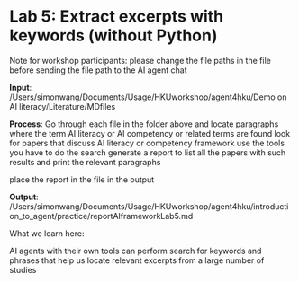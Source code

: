 # Lab 5: Extract excerpts with keywords (without Python)

Note for workshop participants: please change the file paths in the file before sending the file path to the AI agent chat

**Input**: /Users/simonwang/Documents/Usage/HKUworkshop/agent4hku/Demo on AI literacy/Literature/MDfiles

**Process**: Go through each file in the folder above and locate paragraphs where the term AI literacy or AI competency or related terms are found
look for papers that discuss AI literacy or competency framework
use the tools you have to do the search
generate a report to list all the papers with such results and print the relevant paragraphs

place the report in the file in the output

**Output**: /Users/simonwang/Documents/Usage/HKUworkshop/agent4hku/introduction_to_agent/practice/reportAIframeworkLab5.md

What we learn here:

AI agents with their own tools can perform search for keywords and phrases that help us locate relevant excerpts from a large number of studies